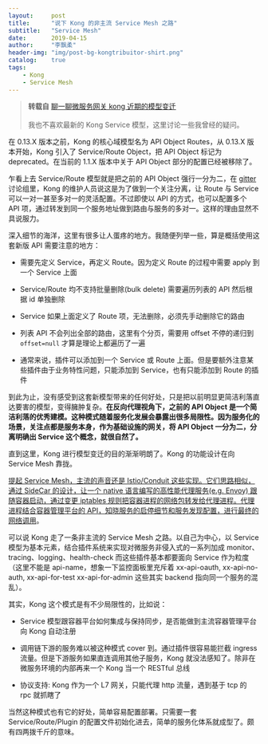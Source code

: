 ```yaml
---
layout:     post
title:      "说下 Kong 的非主流 Service Mesh 之路"
subtitle:   "Service Mesh"
date:       2019-04-15
author:     "李飘柔"
header-img: "img/post-bg-kongtribuitor-shirt.png"
catalog:    true
tags:
    - Kong
    - Service Mesh
---
```


> **转载自** [聊一聊微服务网关 kong 近期的模型变迁][1]
><br/><br/>
> 我也不喜欢最新的 Kong Service 模型，这里讨论一些我曾经的疑问。

在 0.13.X 版本之前，Kong 的核心域模型名为 API Object Routes，从 0.13.X 版本开始，Kong 引入了 Service/Route Object，把 API Object 标记为 deprecated。在当前的 1.1.X 版本中关于 API Object 部分的配置已经被移除了。

乍看上去 Service/Route 模型就是把之前的 API Object 强行一分为二，在 [gitter][2] 讨论组里，Kong 的维护人员说这是为了做到一个关注分离，让 Route 与 Service 可以一对一甚至多对一的灵活配置。不过即使以 API 的方式，也可以配置多个 API 项，通过转发到同一个服务地址做到路由与服务的多对一。这样的理由显然不具说服力。

深入细节的海洋，这里有很多让人蛋疼的地方。我随便列举一些，算是概括使用这套新版 API 需要注意的地方：

- 需要先定义 Service，再定义 Route。因为定义 Route 的过程中需要 apply 到一个 Service 上面

- Service/Route 均不支持批量删除(bulk delete) 需要遍历列表的 API 然后根据 id 单独删除

- Service 如果上面定义了 Route 项，无法删除，必须先手动删除它的路由

- 列表 API 不会列出全部的路由，这里有个分页，需要用 offset 不停的递归到 `offset=null` 才算是理论上都遍历了一遍

- 通常来说，插件可以添加到一个 Service 或 Route 上面。但是要额外注意某些插件由于业务特性问题，只能添加到 Service，也有只能添加到 Route 的插件

到此为止，没有感受到这套新模型带来的任何好处，只是把以前明显更简洁利落直达要害的模型，变得臃肿复杂。**在反向代理视角下，之前的 API Object 是一个简洁利落的优秀建模。这种模式随着服务化发展会暴露出很多局限性。因为服务化的场景，关注点都是服务本身，作为基础设施的网关，将 API Object 一分为二，分离明确出 Service 这个概念，就很自然了。**

直到这里，Kong 进行模型变迁的目的渐渐明朗了。Kong 的功能设计在向 Service Mesh 靠拢。

<u>提起 Service Mesh，主流的声音还是 Istio/Conduit 这些实现。它们思路相似，通过 SideCar 的设计，让一个 native 语言编写的高性能代理服务(e.g. Envoy) 跟随容器启动，通过变更 iptables 规则把容器进程的网络包转发给代理进程。代理进程结合容器管理平台的 API，知晓服务的启停细节和服务发现配置，进行最终的网络调用</u>。

可以说 Kong 走了一条非主流的 Service Mesh 之路。以自己为中心，以 Service 模型为基本元素，结合插件系统来实现对微服务非侵入式的一系列加成 monitor、tracing、logging、health-check 而这些插件基本都要面向 Service 作为粒度（这里不能是 api-name，想象一下监控面板里充斥着 xx-api-oauth, xx-api-no-auth, xx-api-for-test xx-api-for-admin 这些其实 backend 指向同一个服务的混乱）。

其实，Kong 这个模式是有不少局限性的，比如说：

- Service 模型跟容器平台如何集成与保持同步，是否能做到主流容器管理平台向 Kong 自动注册

- 调用链下游的服务难以被这种模式 cover 到。通过插件很容易能拦截 ingress 流量。但是下游服务如果直连调用其他子服务，Kong 就没法感知了。除非在微服务环境的内部再来一个 Kong 当一个 RESTful 总线

- 协议支持: Kong 作为一个 L7 网关，只能代理 http 流量，遇到基于 tcp 的 rpc 就抓瞎了

当然这种模式也有它的好处，简单容易配置部署。只需要一套 Service/Route/Plugin 的配置文件初始化进去，简单的服务化体系就成型了。颇有四两拨千斤的意味。


[1]: https://zhuanlan.zhihu.com/p/40166203
[2]: https://gitter.im/Kong/kong
